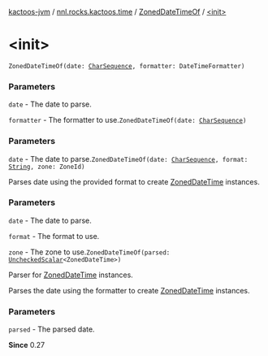 [kactoos-jvm](../../index.md) / [nnl.rocks.kactoos.time](../index.md) / [ZonedDateTimeOf](index.md) / [&lt;init&gt;](.)

# &lt;init&gt;

`ZonedDateTimeOf(date: `[`CharSequence`](https://kotlinlang.org/api/latest/jvm/stdlib/kotlin/-char-sequence/index.html)`, formatter: DateTimeFormatter)`

### Parameters

`date` - The date to parse.

`formatter` - The formatter to use.`ZonedDateTimeOf(date: `[`CharSequence`](https://kotlinlang.org/api/latest/jvm/stdlib/kotlin/-char-sequence/index.html)`)`

### Parameters

`date` - The date to parse.`ZonedDateTimeOf(date: `[`CharSequence`](https://kotlinlang.org/api/latest/jvm/stdlib/kotlin/-char-sequence/index.html)`, format: `[`String`](https://kotlinlang.org/api/latest/jvm/stdlib/kotlin/-string/index.html)`, zone: ZoneId)`

Parses date using the provided format to create [ZonedDateTime](#) instances.

### Parameters

`date` - The date to parse.

`format` - The format to use.

`zone` - The zone to use.`ZonedDateTimeOf(parsed: `[`UncheckedScalar`](../../nnl.rocks.kactoos.scalar/-unchecked-scalar/index.md)`<ZonedDateTime>)`

Parser for [ZonedDateTime](#) instances.

Parses the date using the formatter to create [ZonedDateTime](#) instances.

### Parameters

`parsed` - The parsed date.

**Since**
0.27

